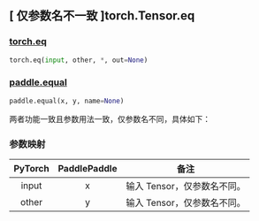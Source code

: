 ## [ 仅参数名不一致 ]torch.Tensor.eq

### [torch.eq](https://pytorch.org/docs/stable/generated/torch.eq.html?highlight=eq#torch.eq)

```python
torch.eq(input, other, *, out=None)
```

### [paddle.equal](https://www.paddlepaddle.org.cn/documentation/docs/zh/develop/api/paddle/equal_cn.html#equal)

```python
paddle.equal(x, y, name=None)
```

两者功能一致且参数用法一致，仅参数名不同，具体如下：

### 参数映射

| PyTorch                  | PaddlePaddle         | 备注                        |
| ------------------------ | -------------------- | --------------------------- |
| <center> input </center> | <center> x </center> | 输入 Tensor，仅参数名不同。 |
| <center> other </center> | <center> y </center> | 输入 Tensor，仅参数名不同。 |

